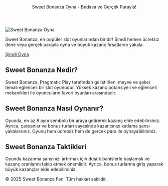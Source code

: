 
<head prefix="og: http://ogp.me/ns# fb: http://ogp.me/ns/fb# blog: http://ogp.me/ns/blog#">
    <meta charset="UTF-8">
    <meta name="viewport" content="width=device-width, initial-scale=1.0">
    <meta name="description" content="Sweet Bonanza oyna ve en iyi slot deneyimini yaşa! Hemen bedava dene veya gerçek parayla kazanma şansı yakala.">
    <meta name="keywords" content="sweet bonanza, sweet bonanza oyna, bedava sweet bonanza, slot oyunları, online casino, şeker slot oyunu">
    <meta name="author" content="Sweet Bonanza">
     <header>Sweet Bonanza Oyna - Bedava ve Gerçek Parayla!</header>
    <div class="container">
        <img src="https://encrypted-tbn0.gstatic.com/images?q=tbn:ANd9GcRdUIhuHYz17dgm9d41bRlTH77AQ85nNdDqiA&s" alt="Sweet Bonanza Oyna" class="game-image">
        <p>Sweet Bonanza, en popüler slot oyunlarından biridir! Şimdi hemen ücretsiz dene veya gerçek parayla oyna ve büyük kazanç fırsatlarını yakala.</p>
        <a href="https://cutt.ly/yenimaxx" class="play-button">Şimdi Oyna</a>
        <div class="content">
            <h2>Sweet Bonanza Nedir?</h2>
            <p>Sweet Bonanza, Pragmatic Play tarafından geliştirilen, meyve ve şeker temalı eğlenceli bir slot oyunudur. Yüksek kazanç potansiyeli ve eğlenceli mekanikleri ile oyuncuların favori oyunları arasındadır.</p>
            <h2>Sweet Bonanza Nasıl Oynanır?</h2>
            <p>Oyunda, en az 8 aynı sembolü bir araya getirerek kazanç elde edebilirsiniz. Ayrıca, çarpanlar ve bonus turları sayesinde kazancınızı katlama şansı yakalarsınız. Oyunu hem ücretsiz hem de gerçek para ile oynayabilirsiniz.</p>
            <h2>Sweet Bonanza Taktikleri</h2>
            <p>Oyunda kazanma şansınızı artırmak için düşük bahislerle başlamak ve kazanç oranlarını takip etmek önemlidir. Ayrıca, bonus turlarına giriş yaparak büyük kazançlar elde edebilirsiniz.</p>
        </div>
    </div>
    <footer>
        <p>&copy; 2025 Sweet Bonanza Fan. Tüm hakları saklıdır.</p>
    </footer>

